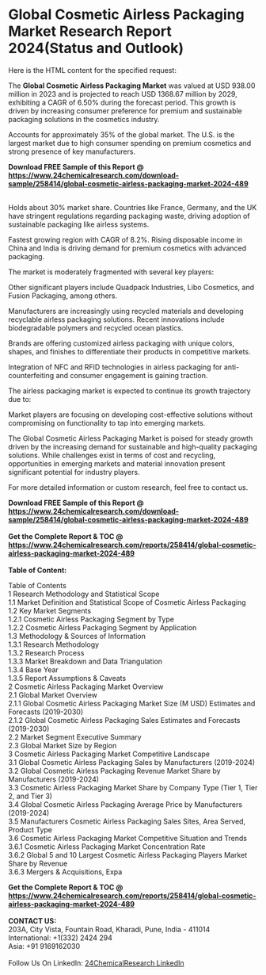 <h1>Global Cosmetic Airless Packaging Market Research Report 2024(Status and Outlook)</h1><p>Here is the HTML content for the specified request:




</p><p>The <strong>Global Cosmetic Airless Packaging Market</strong> was valued at USD 938.00 million in 2023 and is projected to reach USD 1368.67 million by 2029, exhibiting a CAGR of 6.50% during the forecast period. This growth is driven by increasing consumer preference for premium and sustainable packaging solutions in the cosmetics industry.</p><p>Accounts for approximately 35% of the global market. The U.S. is the largest market due to high consumer spending on premium cosmetics and strong presence of key manufacturers.</p><div><b>Download FREE Sample of this Report @ 
            <a href="https://www.24chemicalresearch.com/download-sample/258414/global-cosmetic-airless-packaging-market-2024-489">
            https://www.24chemicalresearch.com/download-sample/258414/global-cosmetic-airless-packaging-market-2024-489</a></b></div><br><p>Holds about 30% market share. Countries like France, Germany, and the UK have stringent regulations regarding packaging waste, driving adoption of sustainable packaging like airless systems.</p><p>Fastest growing region with CAGR of 8.2%. Rising disposable income in China and India is driving demand for premium cosmetics with advanced packaging.</p><p>The market is moderately fragmented with several key players:</p><p>Other significant players include Quadpack Industries, Libo Cosmetics, and Fusion Packaging, among others.</p><p>Manufacturers are increasingly using recycled materials and developing recyclable airless packaging solutions. Recent innovations include biodegradable polymers and recycled ocean plastics.</p><p>Brands are offering customized airless packaging with unique colors, shapes, and finishes to differentiate their products in competitive markets.</p><p>Integration of NFC and RFID technologies in airless packaging for anti-counterfeiting and consumer engagement is gaining traction.</p><p>The airless packaging market is expected to continue its growth trajectory due to:</p><p>Market players are focusing on developing cost-effective solutions without compromising on functionality to tap into emerging markets.</p><p>The Global Cosmetic Airless Packaging Market is poised for steady growth driven by the increasing demand for sustainable and high-quality packaging solutions. While challenges exist in terms of cost and recycling, opportunities in emerging markets and material innovation present significant potential for industry players.</p><p>For more detailed information or custom research, feel free to contact us.</p><div><b>Download FREE Sample of this Report @ 
            <a href="https://www.24chemicalresearch.com/download-sample/258414/global-cosmetic-airless-packaging-market-2024-489">
            https://www.24chemicalresearch.com/download-sample/258414/global-cosmetic-airless-packaging-market-2024-489</a></b></div><br><div><b>Get the Complete Report & TOC @ 
            <a href="https://www.24chemicalresearch.com/reports/258414/global-cosmetic-airless-packaging-market-2024-489">
            https://www.24chemicalresearch.com/reports/258414/global-cosmetic-airless-packaging-market-2024-489</a></b></div><br>
            <b>Table of Content:</b><p>Table of Contents<br />
1 Research Methodology and Statistical Scope<br />
1.1 Market Definition and Statistical Scope of Cosmetic Airless Packaging<br />
1.2 Key Market Segments<br />
1.2.1 Cosmetic Airless Packaging Segment by Type<br />
1.2.2 Cosmetic Airless Packaging Segment by Application<br />
1.3 Methodology & Sources of Information<br />
1.3.1 Research Methodology<br />
1.3.2 Research Process<br />
1.3.3 Market Breakdown and Data Triangulation<br />
1.3.4 Base Year<br />
1.3.5 Report Assumptions & Caveats<br />
2 Cosmetic Airless Packaging Market Overview<br />
2.1 Global Market Overview<br />
2.1.1 Global Cosmetic Airless Packaging Market Size (M USD) Estimates and Forecasts (2019-2030)<br />
2.1.2 Global Cosmetic Airless Packaging Sales Estimates and Forecasts (2019-2030)<br />
2.2 Market Segment Executive Summary<br />
2.3 Global Market Size by Region<br />
3 Cosmetic Airless Packaging Market Competitive Landscape<br />
3.1 Global Cosmetic Airless Packaging Sales by Manufacturers (2019-2024)<br />
3.2 Global Cosmetic Airless Packaging Revenue Market Share by Manufacturers (2019-2024)<br />
3.3 Cosmetic Airless Packaging Market Share by Company Type (Tier 1, Tier 2, and Tier 3)<br />
3.4 Global Cosmetic Airless Packaging Average Price by Manufacturers (2019-2024)<br />
3.5 Manufacturers Cosmetic Airless Packaging Sales Sites, Area Served, Product Type<br />
3.6 Cosmetic Airless Packaging Market Competitive Situation and Trends<br />
3.6.1 Cosmetic Airless Packaging Market Concentration Rate<br />
3.6.2 Global 5 and 10 Largest Cosmetic Airless Packaging Players Market Share by Revenue<br />
3.6.3 Mergers & Acquisitions, Expa</p><div><b>Get the Complete Report & TOC @ 
            <a href="https://www.24chemicalresearch.com/reports/258414/global-cosmetic-airless-packaging-market-2024-489">
            https://www.24chemicalresearch.com/reports/258414/global-cosmetic-airless-packaging-market-2024-489</a></b></div><br><b>CONTACT US:</b><br>
            203A, City Vista, Fountain Road, Kharadi, Pune, India - 411014<br>
            International: +1(332) 2424 294<br>
            Asia: +91 9169162030 <br><br>
            Follow Us On LinkedIn: <a href="https://www.linkedin.com/company/24chemicalresearch/">24ChemicalResearch LinkedIn</a>